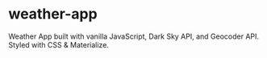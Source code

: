 # weather-app
Weather App built with vanilla JavaScript, Dark Sky API, and Geocoder API. Styled with CSS &amp; Materialize.
